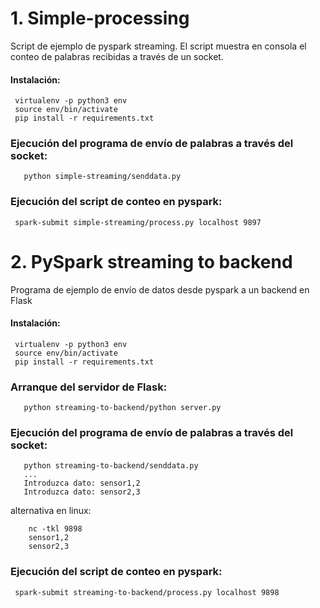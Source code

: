 # 1. Simple-processing
Script de ejemplo de pyspark streaming. El script muestra en consola el conteo de palabras recibidas a través de un socket.

#### Instalación:
     virtualenv -p python3 env
     source env/bin/activate
     pip install -r requirements.txt

### Ejecución del programa de envío de palabras a través del socket:
       python simple-streaming/senddata.py
       
### Ejecución del script de conteo en pyspark:
     spark-submit simple-streaming/process.py localhost 9897

# 2. PySpark streaming to backend
Programa de ejemplo de envío de datos desde pyspark a un backend en Flask
#### Instalación:
     virtualenv -p python3 env
     source env/bin/activate
     pip install -r requirements.txt

### Arranque del servidor de Flask:
       python streaming-to-backend/python server.py

### Ejecución del programa de envío de palabras a través del socket:
       python streaming-to-backend/senddata.py
       ...
       Introduzca dato: sensor1,2
       Introduzca dato: sensor2,3
       
alternativa en linux:

        nc -tkl 9898
        sensor1,2
        sensor2,3
        
### Ejecución del script de conteo en pyspark:
     spark-submit streaming-to-backend/process.py localhost 9898
